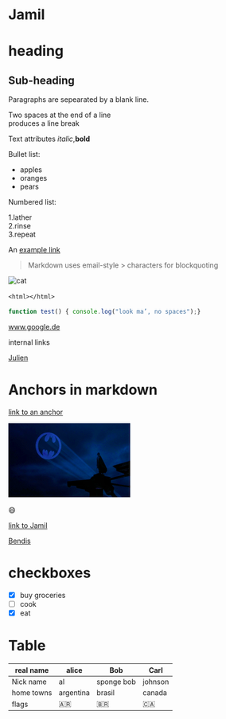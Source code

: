 
# Jamil

# heading

## Sub-heading 

Paragraphs are sepearated by a blank line.

Two spaces at the end of a line   
produces a line break  

Text attributes _italic_,**bold**

Bullet list:  

  * apples
  * oranges
  * pears

  Numbered list:

   1.lather  
   2.rinse  
   3.repeat  

   An [example link]()  
  > Markdown uses email-style > characters for blockquoting

![cat](cat-1508613_1920.jpg "icon")  

   ``` <html></html> ```  

   ```javascript 
   function test() { console.log("look ma’, no spaces");}

   ```

  

 www.google.de 


internal links 

[Julien](../../../julien) 

# Anchors in markdown

[link to an anchor ](#anchors-in-markdown)  


![Image](Images/batman2 "icon")   

:smile:

[link to Jamil](#Jamil)  

[Bendis](../../../bendis)   


# checkboxes

- [x] buy groceries 
- [ ] cook 
- [x] eat

# Table 

|  real name | alice | Bob | Carl 
| - | - | - | - 
| Nick name | al    | sponge bob | johnson 
| home towns | argentina | brasil | canada 
| flags | :argentina: | :brazil: | :canada:


